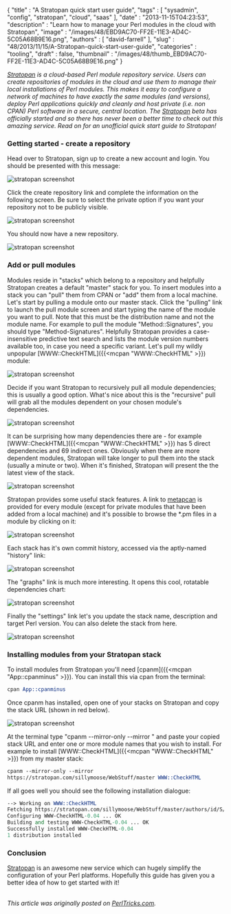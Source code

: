 {
   "title" : "A Stratopan quick start user guide",
   "tags" : [
      "sysadmin",
      "config",
      "stratopan",
      "cloud",
      "saas"
   ],
   "date" : "2013-11-15T04:23:53",
   "description" : "Learn how to manage your Perl modules in the cloud with Stratopan",
   "image" : "/images/48/EBD9AC70-FF2E-11E3-AD4C-5C05A68B9E16.png",
   "authors" : [
      "david-farrell"
   ],
   "slug" : "48/2013/11/15/A-Stratopan-quick-start-user-guide",
   "categories" : "tooling",
   "draft" : false,
   "thumbnail" : "/images/48/thumb_EBD9AC70-FF2E-11E3-AD4C-5C05A68B9E16.png"
}


*[Stratopan](https://stratopan.com/) is a cloud-based Perl module repository service. Users can create repositories of modules in the cloud and use them to manage their local installations of Perl modules. This makes it easy to configure a network of machines to have exactly the same modules (and versions), deploy Perl applications quickly and cleanly and host private (i.e. non CPAN) Perl software in a secure, central location. The [Stratopan](https://stratopan.com/) beta has officially started and so there has never been a better time to check out this amazing service. Read on for an unofficial quick start guide to Stratopan!*

### Getting started - create a repository

Head over to Stratopan, sign up to create a new account and login. You should be presented with this message:

![stratopan screenshot](/images/Stratopan/stratopan_1_600.png)

Click the create repository link and complete the information on the following screen. Be sure to select the private option if you want your repository not to be publicly visible.

![stratopan screenshot](/images/Stratopan/stratopan_2_600.png)

You should now have a new repository.

![stratopan screenshot](/images/Stratopan/stratopan_19_600.png)

### Add or pull modules

Modules reside in "stacks" which belong to a repository and helpfully Stratopan creates a default "master" stack for you. To insert modules into a stack you can "pull" them from CPAN or "add" them from a local machine. Let's start by pulling a module onto our master stack. Click the "pulling" link to launch the pull module screen and start typing the name of the module you want to pull. Note that this must be the distribution name and not the module name. For example to pull the module "Method::Signatures", you should type "Method-Signatures". Helpfully Stratopan provides a case-insensitive predictive text search and lists the module version numbers available too, in case you need a specific variant. Let's pull my wildly unpopular [WWW::CheckHTML]({{<mcpan "WWW::CheckHTML" >}}) module:

![stratopan screenshot](/images/Stratopan/stratopan_3_600.png)

Decide if you want Stratopan to recursively pull all module dependencies; this is usually a good option. What's nice about this is the "recursive" pull will grab all the modules dependent on your chosen module's dependencies.

![stratopan screenshot](/images/Stratopan/stratopan_4_600.png)

It can be surprising how many dependencies there are - for example [WWW::CheckHTML]({{<mcpan "WWW::CheckHTML" >}}) has 5 direct dependencies and 69 indirect ones. Obviously when there are more dependent modules, Stratopan will take longer to pull them into the stack (usually a minute or two). When it's finished, Stratopan will present the the latest view of the stack.

![stratopan screenshot](/images/Stratopan/stratopan_5_600.png)

Stratopan provides some useful stack features. A link to [metapcan](https://metacpan.org) is provided for every module (except for private modules that have been added from a local machine) and it's possible to browse the \*.pm files in a module by clicking on it:

![stratopan screenshot](/images/Stratopan/stratopan_20_600.png)

Each stack has it's own commit history, accessed via the aptly-named "history" link:

![stratopan screenshot](/images/Stratopan/stratopan_22_600.png)

The "graphs" link is much more interesting. It opens this cool, rotatable dependencies chart:

![stratopan screenshot](/images/Stratopan/stratopan_21_600.png)

Finally the "settings" link let's you update the stack name, description and target Perl version. You can also delete the stack from here.

![stratopan screenshot](/images/Stratopan/stratopan_23_600.png)

### Installing modules from your Stratopan stack

To install modules from Stratopan you'll need [cpanm]({{<mcpan "App::cpanminus" >}}). You can install this via cpan from the terminal:

```perl
cpan App::cpanminus
```

Once cpanm has installed, open one of your stacks on Stratopan and copy the stack URL (shown in red below).

![stratopan screenshot](/images/Stratopan/stratopan_24_600.png)

At the terminal type "cpanm --mirror-only --mirror " and paste your copied stack URL and enter one or more module names that you wish to install. For example to install [WWW::CheckHTML]({{<mcpan "WWW::CheckHTML" >}}) from my master stack:

```perl
cpanm --mirror-only --mirror
https://stratopan.com/sillymoose/WebStuff/master WWW::CheckHTML
```

If all goes well you should see the following installation dialogue:

```perl
--> Working on WWW::CheckHTML
Fetching https://stratopan.com/sillymoose/WebStuff/master/authors/id/S/SI/SILLYMOOS/WWW-CheckHTML-0.04.tar.gz ... OK
Configuring WWW-CheckHTML-0.04 ... OK
Building and testing WWW-CheckHTML-0.04 ... OK
Successfully installed WWW-CheckHTML-0.04
1 distribution installed
```

### Conclusion

[Stratopan](https://stratopan.com) is an awesome new service which can hugely simplify the configuration of your Perl platforms. Hopefully this guide has given you a better idea of how to get started with it!

\
*This article was originally posted on [PerlTricks.com](http://perltricks.com).*
